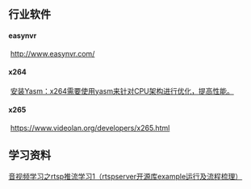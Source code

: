 ## 行业软件

#### easynvr	

​	http://www.easynvr.com/

#### x264

​	[安装Yasm：x264需要使用yasm来针对CPU架构进行优化，提高性能。](https://blog.csdn.net/jenie/article/details/110000453)

#### x265

​	https://www.videolan.org/developers/x265.html

## 学习资料

[音视频学习之rtsp推流学习1（rtspserver开源库example运行及流程梳理）](https://blog.csdn.net/yun6853992/article/details/122465587)


